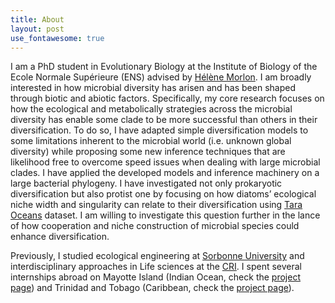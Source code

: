 ```yaml
---
title: About
layout: post
use_fontawesome: true
---
```


I am a PhD student in Evolutionary Biology at the Institute of Biology of the Ecole Normale Supérieure (ENS) advised by [Hélène Morlon](https://www.phyloeco.bio.ens.psl.eu/). I am broadly interested in how microbial diversity has arisen and has been shaped through biotic and abiotic factors. Specifically, my core research focuses on how the ecological and metabolically strategies across the microbial diversity has enable some clade to be more successful than others in their diversification. To do so, I have adapted simple diversification models to some limitations inherent to the microbial world (i.e. unknown global diversity) while proposing some new inference techniques that are likelihood free to overcome speed issues when dealing with large microbial clades. I have applied the developed models and inference machinery on a large bacterial phylogeny. I have investigated not only prokaryotic diversification but also protist one by focusing on how diatoms’ ecological niche width and singularity can relate to their diversification using [Tara Oceans](https://fondationtaraocean.org/en/expedition/tara-oceans/) dataset. I am willing to investigate this question further in the lance of how cooperation and niche construction of microbial species could enhance diversification.

Previously, I studied ecological engineering at [Sorbonne University](https://sciences.sorbonne-universite.fr/formation-sciences/masters/master-biodiversite-ecologie-et-evolution-bee) and interdisciplinary approaches in Life sciences at the [CRI](https://master.learningplanetinstitute.org/en). I spent several internships abroad on Mayotte Island (Indian Ocean, check the [project page](https://www.pole-tropical.org/2015/01/etude-de-la-capacite-epuratrice-de-la-mangrove-de-malamani-phase-3/)) and Trinidad and Tobago (Caribbean, check the [project page](https://theguppyproject.weebly.com/)).
